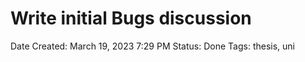 # Write initial Bugs discussion

Date Created: March 19, 2023 7:29 PM
Status: Done
Tags: thesis, uni
